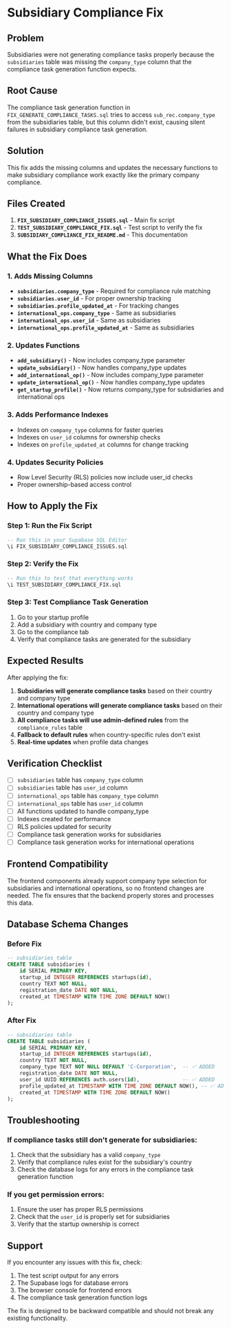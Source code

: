 # Subsidiary Compliance Fix

## Problem
Subsidiaries were not generating compliance tasks properly because the `subsidiaries` table was missing the `company_type` column that the compliance task generation function expects.

## Root Cause
The compliance task generation function in `FIX_GENERATE_COMPLIANCE_TASKS.sql` tries to access `sub_rec.company_type` from the subsidiaries table, but this column didn't exist, causing silent failures in subsidiary compliance task generation.

## Solution
This fix adds the missing columns and updates the necessary functions to make subsidiary compliance work exactly like the primary company compliance.

## Files Created
1. **`FIX_SUBSIDIARY_COMPLIANCE_ISSUES.sql`** - Main fix script
2. **`TEST_SUBSIDIARY_COMPLIANCE_FIX.sql`** - Test script to verify the fix
3. **`SUBSIDIARY_COMPLIANCE_FIX_README.md`** - This documentation

## What the Fix Does

### 1. Adds Missing Columns
- **`subsidiaries.company_type`** - Required for compliance rule matching
- **`subsidiaries.user_id`** - For proper ownership tracking
- **`subsidiaries.profile_updated_at`** - For tracking changes
- **`international_ops.company_type`** - Same as subsidiaries
- **`international_ops.user_id`** - Same as subsidiaries
- **`international_ops.profile_updated_at`** - Same as subsidiaries

### 2. Updates Functions
- **`add_subsidiary()`** - Now includes company_type parameter
- **`update_subsidiary()`** - Now handles company_type updates
- **`add_international_op()`** - Now includes company_type parameter
- **`update_international_op()`** - Now handles company_type updates
- **`get_startup_profile()`** - Now returns company_type for subsidiaries and international ops

### 3. Adds Performance Indexes
- Indexes on `company_type` columns for faster queries
- Indexes on `user_id` columns for ownership checks
- Indexes on `profile_updated_at` columns for change tracking

### 4. Updates Security Policies
- Row Level Security (RLS) policies now include user_id checks
- Proper ownership-based access control

## How to Apply the Fix

### Step 1: Run the Fix Script
```sql
-- Run this in your Supabase SQL Editor
\i FIX_SUBSIDIARY_COMPLIANCE_ISSUES.sql
```

### Step 2: Verify the Fix
```sql
-- Run this to test that everything works
\i TEST_SUBSIDIARY_COMPLIANCE_FIX.sql
```

### Step 3: Test Compliance Task Generation
1. Go to your startup profile
2. Add a subsidiary with country and company type
3. Go to the compliance tab
4. Verify that compliance tasks are generated for the subsidiary

## Expected Results

After applying the fix:

1. **Subsidiaries will generate compliance tasks** based on their country and company type
2. **International operations will generate compliance tasks** based on their country and company type
3. **All compliance tasks will use admin-defined rules** from the `compliance_rules` table
4. **Fallback to default rules** when country-specific rules don't exist
5. **Real-time updates** when profile data changes

## Verification Checklist

- [ ] `subsidiaries` table has `company_type` column
- [ ] `subsidiaries` table has `user_id` column
- [ ] `international_ops` table has `company_type` column
- [ ] `international_ops` table has `user_id` column
- [ ] All functions updated to handle company_type
- [ ] Indexes created for performance
- [ ] RLS policies updated for security
- [ ] Compliance task generation works for subsidiaries
- [ ] Compliance task generation works for international operations

## Frontend Compatibility

The frontend components already support company type selection for subsidiaries and international operations, so no frontend changes are needed. The fix ensures that the backend properly stores and processes this data.

## Database Schema Changes

### Before Fix
```sql
-- subsidiaries table
CREATE TABLE subsidiaries (
    id SERIAL PRIMARY KEY,
    startup_id INTEGER REFERENCES startups(id),
    country TEXT NOT NULL,
    registration_date DATE NOT NULL,
    created_at TIMESTAMP WITH TIME ZONE DEFAULT NOW()
);
```

### After Fix
```sql
-- subsidiaries table
CREATE TABLE subsidiaries (
    id SERIAL PRIMARY KEY,
    startup_id INTEGER REFERENCES startups(id),
    country TEXT NOT NULL,
    company_type TEXT NOT NULL DEFAULT 'C-Corporation',  -- ✅ ADDED
    registration_date DATE NOT NULL,
    user_id UUID REFERENCES auth.users(id),              -- ✅ ADDED
    profile_updated_at TIMESTAMP WITH TIME ZONE DEFAULT NOW(), -- ✅ ADDED
    created_at TIMESTAMP WITH TIME ZONE DEFAULT NOW()
);
```

## Troubleshooting

### If compliance tasks still don't generate for subsidiaries:
1. Check that the subsidiary has a valid `company_type`
2. Verify that compliance rules exist for the subsidiary's country
3. Check the database logs for any errors in the compliance task generation function

### If you get permission errors:
1. Ensure the user has proper RLS permissions
2. Check that the `user_id` is properly set for subsidiaries
3. Verify that the startup ownership is correct

## Support

If you encounter any issues with this fix, check:
1. The test script output for any errors
2. The Supabase logs for database errors
3. The browser console for frontend errors
4. The compliance task generation function logs

The fix is designed to be backward compatible and should not break any existing functionality.
